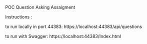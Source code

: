

POC Question Asking Assaigment 

Instructions :

to run locally in port 44383: 
https://localhost:44383/api/questions

to run with Swagger:
https://localhost:44383/Index.html




